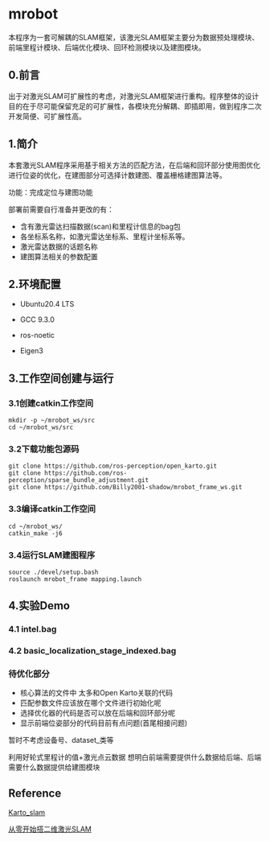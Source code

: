# mrobot

本程序为一套可解耦的SLAM框架，该激光SLAM框架主要分为数据预处理模块、前端里程计模块、后端优化模块、回环检测模块以及建图模块。

## 0.前言

出于对激光SLAM可扩展性的考虑，对激光SLAM框架进行重构。程序整体的设计目的在于尽可能保留充足的可扩展性，各模块充分解耦、即插即用，做到程序二次开发简便、可扩展性高。

## 1.简介

本套激光SLAM程序采用基于相关方法的匹配方法，在后端和回环部分使用图优化进行位姿的优化，在建图部分可选择计数建图、覆盖栅格建图算法等。

功能：完成定位与建图功能

部署前需要自行准备并更改的有：

- 含有激光雷达扫描数据(scan)和里程计信息的bag包
- 各坐标系名称，如激光雷达坐标系、里程计坐标系等。
- 激光雷达数据的话题名称
- 建图算法相关的参数配置

## 2.环境配置

- Ubuntu20.4 LTS

- GCC 9.3.0

- ros-noetic

- Eigen3

  

## 3.工作空间创建与运行

### 3.1创建catkin工作空间

```
mkdir -p ~/mrobot_ws/src
cd ~/mrobot_ws/src
```

### 3.2下载功能包源码

```
git clone https://github.com/ros-perception/open_karto.git
git clone https://github.com/ros-perception/sparse_bundle_adjustment.git
git clone https://github.com/Billy2001-shadow/mrobot_frame_ws.git
```

### 3.3编译catkin工作空间

```
cd ~/mrobot_ws/
catkin_make -j6
```

### 3.4运行SLAM建图程序

```
source ./devel/setup.bash
roslaunch mrobot_frame mapping.launch 
```



## 4.实验Demo

### 4.1 intel.bag



### 4.2 basic_localization_stage_indexed.bag







### 

### 待优化部分

- 核心算法的文件中 太多和Open Karto关联的代码
- 匹配参数文件应该放在哪个文件进行初始化呢
- 选择优化器的代码是否可以放在后端和回环部分呢
- 显示前端位姿部分的代码目前有点问题(首尾相接问题)



暂时不考虑设备号、dataset_类等

利用好轮式里程计的值+激光点云数据 想明白前端需要提供什么数据给后端、后端需要什么数据提供给建图模块





## Reference

[Karto_slam](https://github.com/ros-perception/open_karto.git)

[从零开始搭二维激光SLAM](https://github.com/xiangli0608/Creating-2D-laser-slam-from-scratch)



